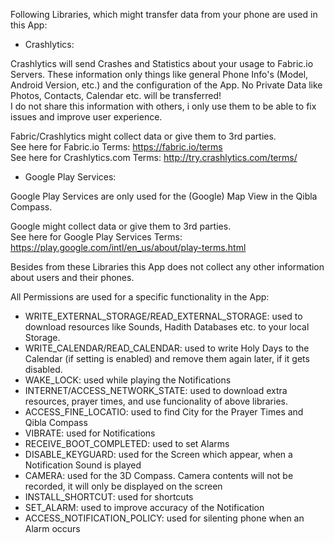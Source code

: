 Following Libraries, which might transfer data from your phone are used in this App:

  * Crashlytics: 
  
  Crashlytics will send Crashes and Statistics about your usage to Fabric.io Servers. These information only things like general Phone Info's (Model, Android Version, etc.) and the configuration of the App. No Private Data like Photos, Contacts, Calendar etc. will be transferred!  
  I do not share this information with others, i only use them to be able to fix issues and improve user experience.  
  
  Fabric/Crashlytics might collect data or give them to 3rd parties.  
  See here for Fabric.io Terms: https://fabric.io/terms  
  See here for Crashlytics.com Terms: http://try.crashlytics.com/terms/  
                 
  * Google Play Services:
  
  Google Play Services are only used for the (Google) Map View in the Qibla Compass.  

  Google might collect data or give them to 3rd parties.  
  See here for Google Play Services Terms: https://play.google.com/intl/en_us/about/play-terms.html  
  
  
  
Besides from these Libraries this App does not collect any other information about users and their phones.

All Permissions are used for a specific functionality in the App:

  * WRITE_EXTERNAL_STORAGE/READ_EXTERNAL_STORAGE: used to download resources like Sounds, Hadith Databases etc. to your local Storage.
  * WRITE_CALENDAR/READ_CALENDAR: used to write Holy Days to the Calendar (if setting is enabled) and remove them again later, if it gets disabled.
  * WAKE_LOCK: used while playing the Notifications
  * INTERNET/ACCESS_NETWORK_STATE: used to download extra resources, prayer times, and use funcionality of above libraries.
  * ACCESS_FINE_LOCATIO: used to find City for the Prayer Times and Qibla Compass
  * VIBRATE: used for Notifications
  * RECEIVE_BOOT_COMPLETED: used to set Alarms
  * DISABLE_KEYGUARD: used for the Screen which appear, when a Notification Sound is played
  * CAMERA: used for the 3D Compass. Camera contents will not be recorded, it will only be displayed on the screen
  * INSTALL_SHORTCUT: used for shortcuts
  * SET_ALARM: used to improve accuracy of the Notification
  * ACCESS_NOTIFICATION_POLICY: used for silenting phone when an Alarm occurs
